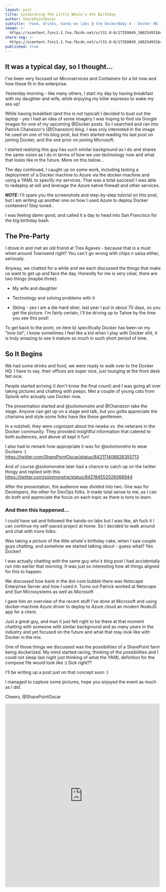 ```yaml
---
layout: post
title: Celebrating The Little Whale's 4th Birthday
author: SharePointOscar
subtitle: 'Food, drinks, hands-on labs @ the DockerBday 4 - Docker HQ in SF'
image: >-
  https://scontent.fsnc1-1.fna.fbcdn.net/v/t31.0-8/17350049_1602549316426495_5845814699322546187_o.jpg?oh=2617469c02e55a4e53e294d601733f65&oe=596CBF4C
share-img: >-
  https://scontent.fsnc1-1.fna.fbcdn.net/v/t31.0-8/17350049_1602549316426495_5845814699322546187_o.jpg?oh=2617469c02e55a4e53e294d601733f65&oe=596CBF4C
published: true
---
```


## It was a typical day, so I thought...

I've been very focused on Microservices and Containers for a bit now and how these fit in the enterprise.

Yesterday morning - like many others, I start my day by having breakfast with my daughter and wife, while enjoying my killer expresso to wake my ass up!

While having breakfast (and this is not typical) I decided to bust out the laptop - yes I had an idea of some imagery I was hoping to find via Google Images for one of my upcoming @Docker posts.  So I searched and ran into Patrick Chanezon's (@Chanezon) blog.  I was only interested in the image he used on one of his blog post, but then started reading his last post on joining Docker, and the one prior on joining Microsoft.

I started realizing this guy has such similar background as I do and shares the same vision as I do in terms of how we use technology now and what that looks like in the future.  More on this below...

The day continued, I caught up on some work, including testing a deployment of a Docker machine to Azure via the docker-machine and using a YAML to specify my services.  That was a total success!  I was able to redeploy at will and leverage the Azure native firewall and other services.

***NOTE:*** I'll spare you the screenshots and step-by-step tutorial on this post, but I am writing up another one on how I used Azure to deploy Docker containers! Stay tuned..

I was feeling damn good, and called it a day to head into San Francisco for the big birthday bash.


## The Pre-Party
I drove in and met an old friend at Tres Agaves - because that is a must when around Townsend right?  You can't go wrong with chips n salsa either, seriously.

Anyway, we chatted for a while and we each discussed the things that make us want to get up and face the day.  Honestly for me is very clear, there are two things (maybe three):

* My wife and daughter
* Technology and solving problems with it

* Skiing - yes I am a die-hard skier, last year I put in about 70 days, so you get the picture. I'm fairly certain, I'll be driving up to Tahoe by the time you see this post!

To get back to the point, on item b) specifically Docker has been on my "love list", I know sometimes I feel like a kid when I play with Docker shit, it is truly amazing to see it mature so much in such short period of time.


## So It Begins
We had some drinks and food, we were ready to walk over to the Docker HQ.  I have to say, their offices are super nice, just lounging at the front desk felt nice.

People started arriving (I don't know the final count) and I was going all over taking pictures and chatting with peeps.  Met a couple of young cats from Splunk who actually use Docker now.

The presentation started and @solomonstre and @Chanezon take the stage.  Anyone can get up on a stage and talk, but you gotta appreciate the charisma and style some folks have like these gentlemen.

In a nutshell, they were cognizant about the newbs vs. the veterans in the Docker community.  They provided insightful information that catered to both audiences, and above all kept it fun!

I also had to remark how appropriate it was for @solomonstre to wear Dockers :)
 https://twitter.com/SharePointOscar/status/842171408826355713

And of course @solomonstre later had a chance to catch up on the twitter thingy and replied with this
 https://twitter.com/solomonstre/status/842184552026066944

After the presentation, the audience was divided into two.  One was for Developers, the other for DevOps folks.  It made total sense to me, as I can do both and appreciate the focus on each topic as there is tons to learn.

### And then this happened...
I could have sat and followed the hands-on labs but I was like, ah fuck it I can continue my self-paced project at home.  So I decided to walk around and chat with more folks.

Was taking a picture of the little whale's birthday cake, when I saw couple guys chatting, and somehow we started talking about - guess what? Yes Docker!

I was actually chatting with the same guy who's blog post I had accidentally run into earlier that morning.  It was just so interesting how all things aligned for this to happen.

We discussed how back in the dot-com bubble there was Netscape Enterprise Server and how I used it.  Turns out Patrick worked at Netscape and Sun Microsystems as well as Microsoft

I gave him an overview of the recent stuff I've done at Microsoft and using docker-machine Azure driver to deploy to Azure cloud an modern NodeJS app for a client.

Just a great guy, and man it just felt right to be there at that moment chatting with someone with similar background and as many years in the industry and yet focused on the future and what that may look like with Docker in the mix.

One of those things we discussed was the possibilities of a SharePoint farm being dockerized.  My mind started racing, thinking of the possibilities and I could not sleep last night just thinking of what the YAML definition for the compose file would look like :) Sick right??

I'll be writing up a post just on that concept soon :)

I managed to capture some pictures, hope you enjoyed the event as much as I did.

Cheers,
@SharePointOscar

<iframe src="https://www.facebook.com/plugins/post.php?href=https%3A%2F%2Fwww.facebook.com%2Fmedia%2Fset%2F%3Fset%3Da.1602544159760344.1073741826.100000143251803%26type%3D3&width=500&show_text=true&appId=240253669379617&height=592" width="500" height="592" style="border:none;overflow:hidden" scrolling="no" frameborder="0" allowTransparency="true"></iframe>
